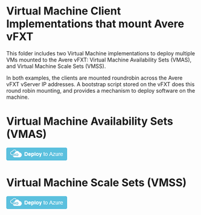 # Virtual Machine Client Implementations that mount Avere vFXT

This folder includes two Virtual Machine implementations to deploy multiple VMs mounted to the Avere vFXT: Virtual Machine Availability Sets (VMAS), and Virtual Machine Scale Sets (VMSS).

In both examples, the clients are mounted roundrobin across the Avere vFXT vServer IP addresses.  A bootstrap script stored on the vFXT does this round robin mounting, and provides a mechanism to deploy software on the machine.

# Virtual Machine Availability Sets (VMAS)

<a href="https://portal.azure.com/#create/Microsoft.Template/uri/https%3A%2F%2Fraw.githubusercontent.com%2FAzure%2FAvere%2Fmaster%2Fsrc%2Fclients%2Fvmas%2Fazuredeploy.json" target="_blank">
<img src="https://raw.githubusercontent.com/Azure/azure-quickstart-templates/master/1-CONTRIBUTION-GUIDE/images/deploytoazure.png"/>
</a>

# Virtual Machine Scale Sets (VMSS)

<a href="https://portal.azure.com/#create/Microsoft.Template/uri/https%3A%2F%2Fraw.githubusercontent.com%2FAzure%2FAvere%2Fmaster%2Fsrc%2Fclients%2Fvmss%2Fazuredeploy.json" target="_blank">
<img src="https://raw.githubusercontent.com/Azure/azure-quickstart-templates/master/1-CONTRIBUTION-GUIDE/images/deploytoazure.png"/>
</a>